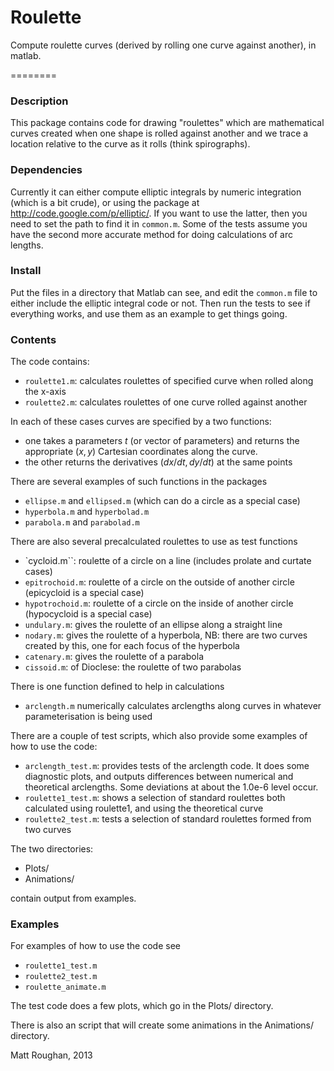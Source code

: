 Roulette
========

Compute roulette curves (derived by rolling one curve against another), in matlab.

========

### Description

This package contains code for drawing "roulettes" which are
mathematical curves created when one shape is rolled against another
and we trace a location relative to the curve as it rolls (think
spirographs).

### Dependencies

Currently it can either compute elliptic integrals by numeric
integration (which is a bit crude), or using the package
at http://code.google.com/p/elliptic/. If you want to use the latter,
then you need to set the path to find it in `common.m`. Some of the
tests assume you have the second more accurate method for doing
calculations of arc lengths. 

### Install
    
Put the files in a directory that Matlab can see, and edit the
`common.m` file to either include the elliptic integral code or
not. Then run the tests to see if everything works, and use them as an
example to get things going.

### Contents

The code contains:
   - `roulette1.m`: calculates roulettes of specified curve when rolled along the x-axis
   - `roulette2.m`: calculates roulettes of one curve rolled against another

In each of these cases curves are specified by a two functions: 
   - one takes a parameters $t$ (or vector of parameters) and returns
      the appropriate $(x,y)$ Cartesian coordinates along the curve.
   - the other returns the derivatives $(dx/dt, dy/dt)$ at the same
      points
 
There are several examples of such functions in the packages
   - `ellipse.m` and `ellipsed.m` (which can do a circle as a special case)
   - `hyperbola.m` and `hyperbolad.m`
   - `parabola.m` and `parabolad.m`

There are also several precalculated roulettes to use as test
functions
   - `cycloid.m``: roulette of a circle on a line
                    (includes prolate and curtate cases)
   - `epitrochoid.m`: roulette of a circle on the outside of another circle
                    (epicycloid is a special case)
   - `hypotrochoid.m`: roulette of a circle on the inside of another circle
                (hypocycloid is a special case)
   - `undulary.m`: gives the roulette of an ellipse along a straight line
   - `nodary.m`: gives the roulette of a hyperbola, 
        NB: there are two curves created by this, one for each focus
	of the hyperbola
   - `catenary.m`: gives the roulette of a parabola
   - `cissoid.m`: of Dioclese: the roulette of two parabolas

There is one function defined to help in calculations
   - `arclength.m` numerically calculates arclengths along curves
     in whatever parameterisation is being used

There are a couple of test scripts, which also provide some examples
of how to use the code:
   - `arclength_test.m`: provides tests of the arclength code. It does
                         some diagnostic plots, 
			 and outputs differences between numerical and
			 theoretical arclengths. Some deviations at
			 about the 1.0e-6 level occur.
   - `roulette1_test.m`: shows a selection of standard roulettes both
                       calculated using roulette1, and using the
		       theoretical curve 
   - `roulette2_test.m`: tests a selection of standard roulettes formed
                       from two curves

The two directories:
   - Plots/
   - Animations/

contain output from examples.

### Examples

For examples of how to use the code see 
   - `roulette1_test.m`
   - `roulette2_test.m`
   - `roulette_animate.m`

The test code does a few plots, which go in the Plots/ directory.

There is also an script that will create some animations in the
Animations/ directory.


Matt Roughan, 2013
